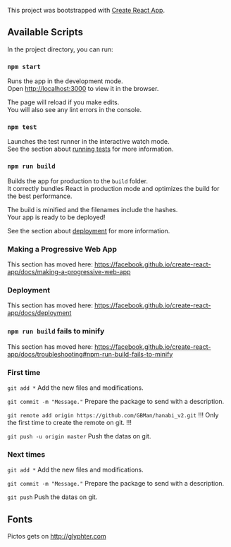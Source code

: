 This project was bootstrapped with [Create React App](https://github.com/facebook/create-react-app).

## Available Scripts

In the project directory, you can run:

### `npm start`

Runs the app in the development mode.<br />
Open [http://localhost:3000](http://localhost:3000) to view it in the browser.

The page will reload if you make edits.<br />
You will also see any lint errors in the console.

### `npm test`

Launches the test runner in the interactive watch mode.<br />
See the section about [running tests](https://facebook.github.io/create-react-app/docs/running-tests) for more information.

### `npm run build`

Builds the app for production to the `build` folder.<br />
It correctly bundles React in production mode and optimizes the build for the best performance.

The build is minified and the filenames include the hashes.<br />
Your app is ready to be deployed!

See the section about [deployment](https://facebook.github.io/create-react-app/docs/deployment) for more information.

### Making a Progressive Web App

This section has moved here: https://facebook.github.io/create-react-app/docs/making-a-progressive-web-app

### Deployment

This section has moved here: https://facebook.github.io/create-react-app/docs/deployment

### `npm run build` fails to minify

This section has moved here: https://facebook.github.io/create-react-app/docs/troubleshooting#npm-run-build-fails-to-minify


### First time
`git add *`
Add the new files and modifications.

`git commit -m "Message."`
Prepare the package to send with a description.

`git remote add origin https://github.com/GBMan/hanabi_v2.git`
!!! Only the first time to create the remote on git. !!!

`git push -u origin master`
Push the datas on git.

### Next times
`git add *`
Add the new files and modifications.

`git commit -m "Message."`
Prepare the package to send with a description.

`git push`
Push the datas on git.


## Fonts
Pictos gets on http://glyphter.com